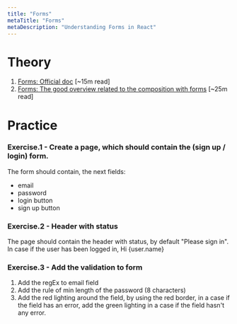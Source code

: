 ```yaml
---
title: "Forms"
metaTitle: "Forms"
metaDescription: "Understanding Forms in React"
---
```


# Theory
1. [Forms: Official doc](https://reactjs.org/docs/forms.html) [~15m read]
1. [Forms: The good overview related to the composition with forms](https://www.codementor.io/blizzerand/building-forms-using-react-everything-you-need-to-know-iz3eyoq4y) [~25m read]


# Practice

### Exercise.1 - Create a page, which should contain the (sign up / login) form.
The form should contain, the next fields:
- email
- password
- login button
- sign up button

### Exercise.2 - Header with status
The page should contain the header with status, by default "Please sign in".
In case if the user has been logged in, Hi {user.name}

### Exercise.3 - Add the validation to form
1. Add the regEx to email field
1. Add the rule of min length of the password (8 characters)
1. Add the red lighting around the field, by using the red border, in a case if the field has an error,
add the green lighting in a case if the field hasn't any error.
